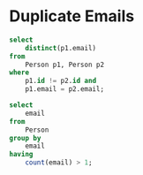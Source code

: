 # Duplicate Emails

```sql
select 
    distinct(p1.email)
from 
    Person p1, Person p2
where 
    p1.id != p2.id and 
    p1.email = p2.email;
```

```sql
select 
    email
from 
    Person
group by 
    email
having 
    count(email) > 1;
```
